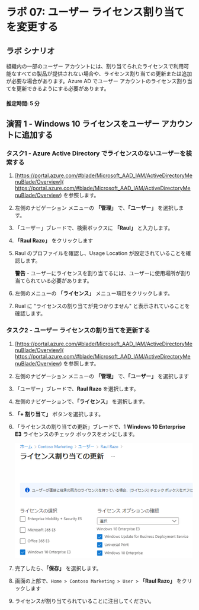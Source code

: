 ﻿---
lab:
    title: '07 - ユーザー ライセンス割り当てを変更する'
    learning path: '01'
    module: 'モジュール 02 - ID の作成、構成、管理を行う'
---

# ラボ 07: ユーザー ライセンス割り当てを変更する

## ラボ シナリオ

組織内の一部のユーザー アカウントには、割り当てられたライセンスで利用可能なすべての製品が提供されない場合や、ライセンス割り当ての更新または追加が必要な場合があります。Azure AD でユーザー アカウントのライセンス割り当てを更新できるようにする必要があります。

#### 推定時間: 5 分

## 演習 1 - Windows 10 ライセンスをユーザー アカウントに追加する

### タスク1 - Azure Active Directory でライセンスのないユーザーを検索する

1. [https://portal.azure.com/#blade/Microsoft_AAD_IAM/ActiveDirectoryMenuBlade/Overview]( https://portal.azure.com/#blade/Microsoft_AAD_IAM/ActiveDirectoryMenuBlade/Overview) を参照します。

2. 左側のナビゲーション メニューの **「管理」** で、**「ユーザー」** を選択します。

3. 「ユーザー」ブレードで、検索ボックスに **「Raul」** と入力します。

4. **「Raul Razo」** をクリックします
5. Raul のプロファイルを確認し、Usage Location が設定されていることを確認します。

    **警告** - ユーザーにライセンスを割り当てるには、ユーザーに使用場所が割り当てられている必要があります。

6. 左側のメニューの **「ライセンス」** メニュー項目をクリックします。
7. Rual に "ライセンスの割り当てが見つかりません" と表示されていることを確認します。

### タスク2 - ユーザー ライセンスの割り当てを更新する

1. [https://portal.azure.com/#blade/Microsoft_AAD_IAM/ActiveDirectoryMenuBlade/Overview]( https://portal.azure.com/#blade/Microsoft_AAD_IAM/ActiveDirectoryMenuBlade/Overview) を参照します。

2. 左側のナビゲーション メニューの **「管理」** で、**「ユーザー」** を選択します

3. 「ユーザー」ブレードで、**Raul Razo** を選択します。

4. 左側のナビゲーションで、**「ライセンス」** を選択します。

5. **「+ 割り当て」** ボタンを選択します。 

6. 「ライセンスの割り当ての更新」ブレードで、1 **Windows 10 Enterprise E3** ライセンスのチェック ボックスをオンにします。

    ![「ライセンスの割り当ての更新」ページとライセンス オプションが強調表示されている画面イメージ](./media/lp1-mod2-assign-user-license-options.png)

7. 完了したら、**「保存」** を選択します。
8. 画面の上部で、`Home > Contoso Marketing > User >` **「Raul Razo」** をクリックします
9. ライセンスが割り当てられていることに注目してください。
